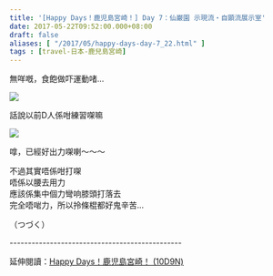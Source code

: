 ```yaml
---
title: '[Happy Days！鹿児島宮崎！] Day 7：仙巌園 示現流・自顕流展示室'
date: 2017-05-22T09:52:00.000+08:00
draft: false
aliases: [ "/2017/05/happy-days-day-7_22.html" ]
tags : [travel-日本-鹿兒島宮崎]
---
```


無咩嘅，食飽做吓運動啫...  

![](/images/kojkmi7d20.jpg)

話說以前D人係咁練習㗎嘛  

![](/images/kojkmi7d20a.jpg)

嗱，已經好出力㗎喇～～～  
  
不過其實唔係咁打㗎  
唔係以腰去用力  
應該係集中個力彎响膝頭打落去  
完全唔啱力，所以拎條棍都好鬼辛苦...  
  
  
（つづく）  
  
\-----------------------------------------------  
  
延伸閱讀：[Happy Days！鹿児島宮崎！ (10D9N)](https://hidie.net/kojkmi10d9n/)
